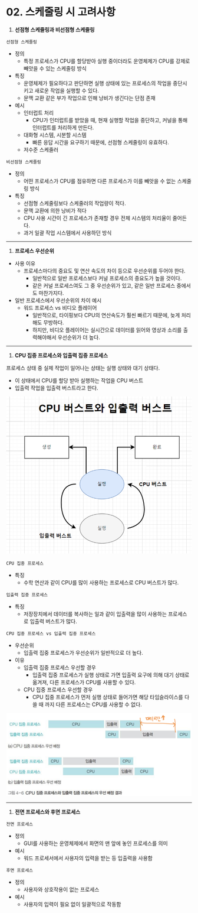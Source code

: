 # 02. 스케줄링 시 고려사항

1. **선점형 스케줄링과 비선점형 스케줄링**

`선점형 스케줄링`

- 정의
  - 특정 프로세스가 CPU를 할당받아 실행 중이더라도 운영체제가 CPU를 강제로 빼앗을 수 있는 스케줄링 방식
- 특징
  - 운영체제가 필요하다고 판단하면 실행 상태에 있는 프로세스의 작업을 중단시키고 새로운 작업을 실행할 수 있다.
  - 문맥 교환 같은 부가 작업으로 인해 낭비가 생긴다는 단점 존재
- 예시
  - 인터럽트 처리
    - CPU가 인터럽트를 받았을 때, 현재 실행할 작업을 중단하고, 커널을 통해 인터럽트를 처리하게 만든다.
  - 대화형 시스템, 시분할 시스템
    - 빠른 응답 시간을 요구하기 때문에, 선점형 스케줄링이 유효하다.
  - 저수준 스케줄러

`비선점형 스케줄링`

- 정의
  - 어떤 프로세스가 CPU를 점유하면 다른 프로세스가 이를 빼앗을 수 없는 스케줄링 방식
- 특징
  - 선점형 스케줄링보다 스케줄러의 작업량이 적다.
  - 문맥 교환에 의한 낭비가 적다
  - CPU 사용 시간이 긴 프로세스가 존재할 경우 전체 시스템의 처리율이 줄어든다.
  - 과거 일괄 작업 시스템에서 사용하던 방식

---

1. **프로세스 우선순위**
- 사용 이유
  - 프로세스마다의 중요도 및 연산 속도의 차이 등으로 우선순위를 두어야 한다.
    - 일반적으로 일반 프로세스보다 커널 프로세스의 중요도가 높을 것이다.
    - 같은 커널 프로세스여도 그 중 우선순위가 있고, 같은 일반 프로세스 중에서도 마찬가지다.
- 일반 프로세스에서 우선순위의 차이 예시
  - 워드 프로세스 vs 비디오 플레이어
    - 일반적으로, 타이핑보다 CPU의 연산속도가 훨씬 빠르기 때문에, 늦게 처리해도 무방하다.
    - 하지만, 비디오 플레이어는 실시간으로 데이터를 읽어와 영상과 소리를 출력해야해서 우선순위가 더 높다.

---

1. **CPU 집중 프로세스와 입출력 집중 프로세스**

프로세스 상태 중 실제 작업이 일어나는 상태는 실행 상태와 대기 상태다.

- 이 상태에서 CPU를 할당 받아 실행하는 작업을 CPU 버스트
- 입출력 작업을 입출력 버스트라고 한다.

![Untitled](./assets/4-2-1%20CPU%20입출력%20버스트.png)

`CPU 집중 프로세스`

- 특징
  - 수학 연산과 같이 CPU를 많이 사용하는 프로세스로 CPU 버스트가 많다.

`입출력 집중 프로세스`

- 특징
  - 저장장치에서 데이터를 복사하는 일과 같이 입출력을 많이 사용하는 프로세스로 입출력 버스트가 많다.

`CPU 집중 프로세스 vs 입출력 집중 프로세스`

- 우선순위
  - 입출력 집중 프로세스가 우선순위가 일반적으로 더 높다.
- 이유
  - 입출력 집중 프로세스 우선할 경우
    - 입출력 집중 프로세스가 실행 상태로 가면 입출력 요구에 의해 대기 상태로 옮겨져, 다른 프로세스가 CPU를 사용할 수 있다.
  - CPU 집중 프로세스 우선할 경우
    - CPU 집중 프로세스가 먼저 실행 상태로 들어가면 해당 타임슬라이스를 다 쓸 때 까지 다른 프로세스는 CPU를 사용할 수 없다.

![Untitled](./assets/4-2-2%20집중%20프로세스.png)

---

1. **전면 프로세스와 후면 프로세스**

`전면 프로세스`

- 정의
  - GUI를 사용하는 운영체제에서 화면의 맨 앞에 놓인 프로세스를 의미
- 예시
  - 워드 프로세서에서 사용자의 입력을 받는 등 입출력을 사용함

`후면 프로세스`

- 정의
  - 사용자와 상호작용이 없는 프로세스
- 예시
  - 사용자의 입력이 필요 없이 일괄적으로 작동함
